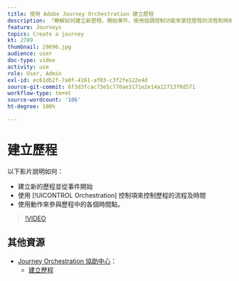 ```yaml
---
title: 使用 Adobe Journey Orchestration 建立歷程
description: 「瞭解如何建立新歷程、開始事件、使用協調控制功能來掌控歷程的流程和時機，以及如何使用動作來結合歷程中各節點。」
feature: Journeys
topics: Create a journey
kt: 2789
thumbnail: 29696.jpg
audience: user
doc-type: video
activity: use
role: User, Admin
exl-id: ec61db2f-7a0f-4161-af03-c3f2fe122e4d
source-git-commit: 6f3d3fcac73e5c770ae3171e2e14a22713f0d571
workflow-type: tm+mt
source-wordcount: '106'
ht-degree: 100%

---
```


# 建立歷程

以下影片說明如何：

* 建立新的歷程並從事件開始
* 使用 [!UICONTROL Orchestration] 控制項來控制歷程的流程及時間
* 使用動作來參與歷程中的各個時間點。

>[!VIDEO](https://video.tv.adobe.com/v/29696?quality=12)

## 其他資源

* [Journey Orchestration 協助中心](https://docs.adobe.com/content/help/zh-Hant/journeys/using/journey-orchestration-home.html)：
   * [建立歷程](https://docs.adobe.com/content/help/zh-Hant/journeys/using/building-journeys/about-journey-building/journey.html)
